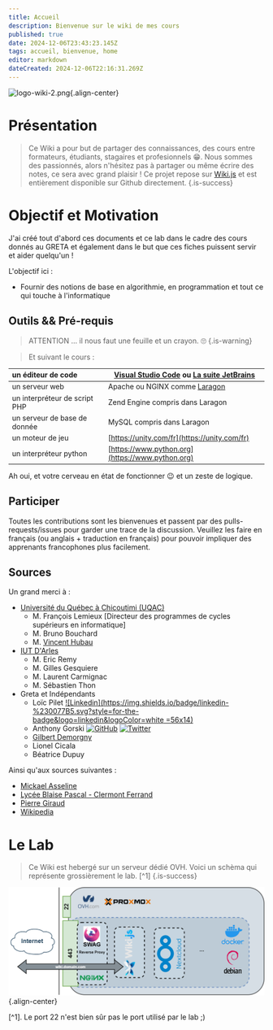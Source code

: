 ```yaml
---
title: Accueil
description: Bienvenue sur le wiki de mes cours
published: true
date: 2024-12-06T23:43:23.145Z
tags: accueil, bienvenue, home
editor: markdown
dateCreated: 2024-12-06T22:16:31.269Z
---
```


![logo-wiki-2.png](/logo/logo-wiki-2.png){.align-center}

# Présentation

> Ce Wiki a pour but de partager des connaissances, des cours entre formateurs, étudiants, stagaires et profesionnels 😁.
> Nous sommes des passionnés, alors n'hésitez pas à partager ou même écrire des notes, ce sera avec grand plaisir !
> Ce projet repose sur [Wiki.js](https://js.wiki) et est entièrement disponible sur Github directement.
{.is-success}


# Objectif et Motivation

J'ai créé tout d'abord ces documents et ce lab dans le cadre des cours donnés au GRETA et également dans le but que ces fiches puissent servir et aider quelqu'un !

L'objectif ici :
* Fournir des notions de base en algorithmie, en programmation et tout ce qui touche à l'informatique

## Outils && Pré-requis

> ATTENTION ... il nous faut une feuille et un crayon. 🙄
{.is-warning}

> Et suivant le cours : 

|un éditeur de code            | [Visual Studio Code](https://code.visualstudio.com) ou [La suite JetBrains](https://www.jetbrains.com/fr-fr/)|
|:----------------------------- | --------------------------------------------------- |
| un serveur web                | Apache ou NGINX comme [Laragon](https://laragon.org/index.html)                                           |
| un interpréteur de script PHP | Zend Engine compris dans Laragon                                 |
| un serveur de base de donnée  | MySQL compris dans Laragon                                             |
| un moteur de jeu  						| [https://unity.com/fr](https://unity.com/fr)                       |
| un interpréteur python        | [https://www.python.org](https://www.python.org)                 |


Ah oui, et votre cerveau en état de fonctionner 😉 et un zeste de logique.

## Participer

Toutes les contributions sont les bienvenues et passent par des pulls-requests/issues pour garder une trace de la discussion. Veuillez les faire en français (ou anglais + traduction en français) pour pouvoir impliquer des apprenants francophones plus facilement.

## Sources

Un grand merci à : 

* [Université du Québec à Chicoutimi (UQAC)](https://www.uqac.ca)
	* M. François Lemieux [Directeur des programmes de cycles supérieurs en informatique]
  * M. Bruno Bouchard
  * M. [Vincent Hubau](https://www.linkedin.com/in/vincent-hubau-25389038/?originalSubdomain=ca])
* [IUT D'Arles](https://iut.univ-amu.fr/sites/arles)
  * M. Eric Remy
  * M. Gilles Gesquiere
  * M. Laurent Carmignac
  * M. Sébastien Thon
* Greta et Indépendants 
	* Loïc Pilet [![Linkedin](https://img.shields.io/badge/linkedin-%230077B5.svg?style=for-the-badge&logo=linkedin&logoColor=white  =56x14)](https://fr.linkedin.com/in/loic-pilet)
	* Anthony Gorski [![GitHub](https://img.shields.io/badge/--181717?logo=github&logoColor=ffffff)](https://github.com/GorskiAnthony) [![Twitter](https://badgen.net/badge/icon/twitter?icon=twitter&label)](https://twitter.com)
  * [Gilbert Demorgny](http://dreamtogo.fr)
  * Lionel Cicala
  * Béatrice Dupuy

Ainsi qu'aux sources suivantes : 
* [Mickael Asseline](https://ch.linkedin.com/in/mickael-asseline)
* [Lycée Blaise Pascal - Clermont Ferrand](https://info.blaisepascal.fr/pseudo-code)
* [Pierre Giraud](https://www.pierre-giraud.com)
* [Wikipedia](https://fr.wikipedia.org)

# Le Lab
> Ce Wiki est hebergé sur un serveur dédié OVH. Voici un schèma qui représente grossièrement le lab. [^1]
{.is-success}

![arch_serveur_ovh.drawio.png](/images/divers/arch_serveur_ovh.drawio.png){.align-center}

[^1]. Le port 22 n'est bien sûr pas le port utilisé par le lab ;)